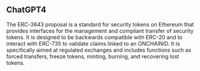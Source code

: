 ## ChatGPT4

The ERC-3643 proposal is a standard for security tokens on Ethereum that provides interfaces for the management and compliant transfer of security tokens. It is designed to be backwards compatible with ERC-20 and to interact with ERC-735 to validate claims linked to an ONCHAINID. It is specifically aimed at regulated exchanges and includes functions such as forced transfers, freeze tokens, minting, burning, and recovering lost tokens.
